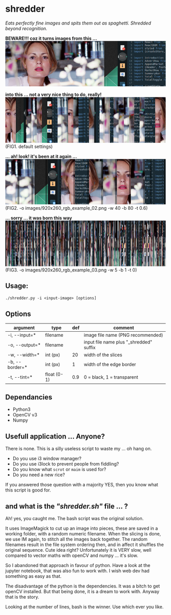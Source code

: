 # shredder

_Eats perfectly fine images and spits them out as spaghetti. Shredded beyond recognition._

**BEWARE!!! coz it turns images from this ...**
![from this](images/920x260_rgb_example.png)

**into this ... not a very nice thing to do, really!**
![into this](images/920x260_rgb_example_shredded.png)
(FIG1. default settings)

**... ah! look! it's been at it again ...**
![or this](images/920x260_rgb_example_02.png)
(FIG2.  -o images/920x260_rgb_example_02.png -w 40 -b 80 -t 0.6)

**... sorry ... it was born this way**
![this again](images/920x260_rgb_example_03.png)
(FIG3.  -o images/920x260_rgb_example_03.png -w 5 -b 1 -t 0)

## Usage:

    ./shredder.py -i <input-image> [options]


## Options

| argument           | type        | def  | comment
|--------------------|-------------|------|---------------------------------------------|
| -i, --input=*      | filename    |      | image file name (PNG recommended) 
| -o, --output=*     | filename    |      | input file name plus "_shredded" suffix
| -w, --width=*      | int (px)    | 20   | width of the slices
| -b, --border=*     | int (px)    | 1    | width of the edge border
| -t, --tint=*       | float (0-1) | 0.9  | 0 = black, 1 = transparent

## Dependancies

- Python3
- OpenCV v3
- Numpy


## Usefull application ... Anyone?

There is none. This is a silly useless script to waste my  ... oh hang on.

- Do you use i3 window manager?
- Do you use i3lock to prevent people from fiddling?
- Do you know what `scrot` or `maim` is used for?
- Do you need a new rice?

If you answered those question with a majority YES, then you know what this script is good for.


## and what is the _"shredder.sh"_ file ... ?

Ah! yes, you caught me. The bash script was the original solution. 

It uses ImageMagick to cut up an image into pieces, these are saved in a working folder, with a random numeric filename. 
When the slicing is done, we use IM again, to stitch all the images back together. The random filenames result in the file system ordering then, and in affect it shuffles the original sequence. Cute idea right? Unfortunately it is VERY slow, well compared to vector maths with openCV and numpy ... it's slow.


So I abandoned that approach in favour of python. Have a look at the jupyter notebook, that was also fun to work with. I wish web dev had something as easy as that.

The disadvantage of the python is the dependencies. It was a bitch to get openCV installed. But that being done, it is a dream to work with. Anyway that is the story.


Looking at the number of lines, bash is the winner. Use which ever you like.
